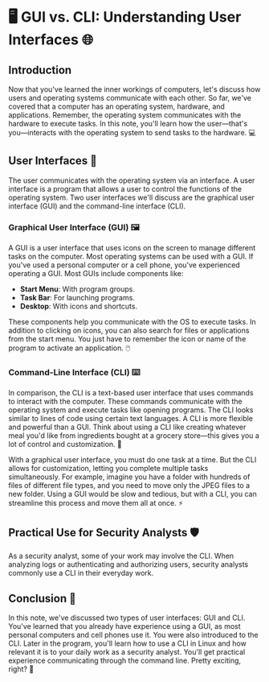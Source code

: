 # 🖥️ GUI vs. CLI: Understanding User Interfaces 🌐

## Introduction
Now that you've learned the inner workings of computers, let's discuss how users and operating systems communicate with each other. So far, we've covered that a computer has an operating system, hardware, and applications. Remember, the operating system communicates with the hardware to execute tasks. In this note, you'll learn how the user—that's you—interacts with the operating system to send tasks to the hardware. 💻

## User Interfaces 🌟
The user communicates with the operating system via an interface. A user interface is a program that allows a user to control the functions of the operating system. Two user interfaces we'll discuss are the graphical user interface (GUI) and the command-line interface (CLI).

### Graphical User Interface (GUI) 🖼️
A GUI is a user interface that uses icons on the screen to manage different tasks on the computer. Most operating systems can be used with a GUI. If you've used a personal computer or a cell phone, you've experienced operating a GUI. Most GUIs include components like:
- **Start Menu**: With program groups.
- **Task Bar**: For launching programs.
- **Desktop**: With icons and shortcuts.

These components help you communicate with the OS to execute tasks. In addition to clicking on icons, you can also search for files or applications from the start menu. You just have to remember the icon or name of the program to activate an application. 🖱️

### Command-Line Interface (CLI) ⌨️
In comparison, the CLI is a text-based user interface that uses commands to interact with the computer. These commands communicate with the operating system and execute tasks like opening programs. The CLI looks similar to lines of code using certain text languages. A CLI is more flexible and powerful than a GUI. Think about using a CLI like creating whatever meal you'd like from ingredients bought at a grocery store—this gives you a lot of control and customization. 🍲

With a graphical user interface, you must do one task at a time. But the CLI allows for customization, letting you complete multiple tasks simultaneously. For example, imagine you have a folder with hundreds of files of different file types, and you need to move only the JPEG files to a new folder. Using a GUI would be slow and tedious, but with a CLI, you can streamline this process and move them all at once. ⚡

## Practical Use for Security Analysts 🛡️
As a security analyst, some of your work may involve the CLI. When analyzing logs or authenticating and authorizing users, security analysts commonly use a CLI in their everyday work.

## Conclusion 🌟
In this note, we've discussed two types of user interfaces: GUI and CLI. You've learned that you already have experience using a GUI, as most personal computers and cell phones use it. You were also introduced to the CLI. Later in the program, you'll learn how to use a CLI in Linux and how relevant it is to your daily work as a security analyst. You'll get practical experience communicating through the command line. Pretty exciting, right? 🚀
